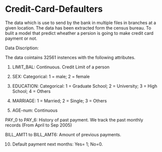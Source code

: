 # Credit-Card-Defaulters
The data which is use to send by the bank in multiple files in branches at a given location. The data has been extracted form the census bureau.
To bulit a model that predict wheather a persion is going to make credit card payment or not.

Data Discription:

The data cointains 32561 instences with the following attributes.

1. LIMIT_BAL: Continuous. Credit Limit of a person

2. SEX: Categorical: 1 = male; 2 = female

3. EDUCATION: Categorical: 1 = Graduate School; 2 = University; 3 = High School; 4 = Others

4. MARRIAGE: 1 = Married; 2 = Single; 3 = Others

5. AGE-num: Continuous

PAY_0 to PAY_6: History of past payment. We track the past monthly records (From April to Sep 2005)

BILL_AMT1 to BILL_AMT6: Amount of previous payments.

10. Default payment next months: Yes= 1; No=0.
